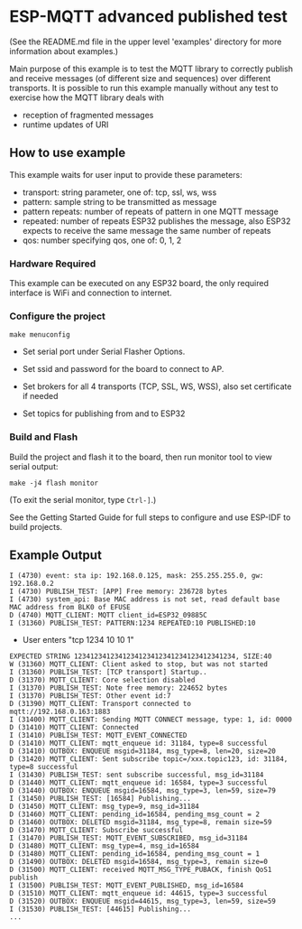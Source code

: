 # ESP-MQTT advanced published test
(See the README.md file in the upper level 'examples' directory for more information about examples.)

Main purpose of this example is to test the MQTT library to correctly publish and receive messages (of different size and sequences) over different transports. 
It is possible to run this example manually without any test to exercise how the MQTT library deals with

- reception of fragmented messages
- runtime updates of URI

## How to use example

This example waits for user input to provide these parameters:
- transport: string parameter, one of: tcp, ssl, ws, wss
- pattern: sample string to be transmitted as message
- pattern repeats: number of repeats of pattern in one MQTT message
- repeated: number of repeats ESP32 publishes the message, also ESP32 expects to receive the same message the same number of repeats
- qos: number specifying qos, one of: 0, 1, 2

### Hardware Required

This example can be executed on any ESP32 board, the only required interface is WiFi and connection to internet.

### Configure the project

```
make menuconfig
```

* Set serial port under Serial Flasher Options.

* Set ssid and password for the board to connect to AP.

* Set brokers for all 4 transports (TCP, SSL, WS, WSS), also set certificate if needed

* Set topics for publishing from and to ESP32

### Build and Flash

Build the project and flash it to the board, then run monitor tool to view serial output:

```
make -j4 flash monitor
```

(To exit the serial monitor, type ``Ctrl-]``.)

See the Getting Started Guide for full steps to configure and use ESP-IDF to build projects.

## Example Output

```
I (4730) event: sta ip: 192.168.0.125, mask: 255.255.255.0, gw: 192.168.0.2
I (4730) PUBLISH_TEST: [APP] Free memory: 236728 bytes
I (4730) system_api: Base MAC address is not set, read default base MAC address from BLK0 of EFUSE
D (4740) MQTT_CLIENT: MQTT client_id=ESP32_09885C
I (31360) PUBLISH_TEST: PATTERN:1234 REPEATED:10 PUBLISHED:10
```
- User enters "tcp 1234 10 10 1"
```
EXPECTED STRING 1234123412341234123412341234123412341234, SIZE:40
W (31360) MQTT_CLIENT: Client asked to stop, but was not started
I (31360) PUBLISH_TEST: [TCP transport] Startup..
D (31370) MQTT_CLIENT: Core selection disabled
I (31370) PUBLISH_TEST: Note free memory: 224652 bytes
I (31370) PUBLISH_TEST: Other event id:7
D (31390) MQTT_CLIENT: Transport connected to mqtt://192.168.0.163:1883
I (31400) MQTT_CLIENT: Sending MQTT CONNECT message, type: 1, id: 0000
D (31410) MQTT_CLIENT: Connected
I (31410) PUBLISH_TEST: MQTT_EVENT_CONNECTED
D (31410) MQTT_CLIENT: mqtt_enqueue id: 31184, type=8 successful
D (31410) OUTBOX: ENQUEUE msgid=31184, msg_type=8, len=20, size=20
D (31420) MQTT_CLIENT: Sent subscribe topic=/xxx.topic123, id: 31184, type=8 successful
I (31430) PUBLISH_TEST: sent subscribe successful, msg_id=31184
D (31440) MQTT_CLIENT: mqtt_enqueue id: 16584, type=3 successful
D (31440) OUTBOX: ENQUEUE msgid=16584, msg_type=3, len=59, size=79
I (31450) PUBLISH_TEST: [16584] Publishing...
D (31450) MQTT_CLIENT: msg_type=9, msg_id=31184
D (31460) MQTT_CLIENT: pending_id=16584, pending_msg_count = 2
D (31460) OUTBOX: DELETED msgid=31184, msg_type=8, remain size=59
D (31470) MQTT_CLIENT: Subscribe successful
I (31470) PUBLISH_TEST: MQTT_EVENT_SUBSCRIBED, msg_id=31184
D (31480) MQTT_CLIENT: msg_type=4, msg_id=16584
D (31480) MQTT_CLIENT: pending_id=16584, pending_msg_count = 1
D (31490) OUTBOX: DELETED msgid=16584, msg_type=3, remain size=0
D (31500) MQTT_CLIENT: received MQTT_MSG_TYPE_PUBACK, finish QoS1 publish
I (31500) PUBLISH_TEST: MQTT_EVENT_PUBLISHED, msg_id=16584
D (31510) MQTT_CLIENT: mqtt_enqueue id: 44615, type=3 successful
D (31520) OUTBOX: ENQUEUE msgid=44615, msg_type=3, len=59, size=59
I (31530) PUBLISH_TEST: [44615] Publishing...
...
```

